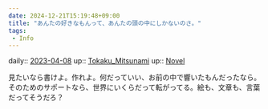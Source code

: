 ```yaml
---
date: 2024-12-21T15:19:48+09:00
title: "あんたの好きなもんって、あんたの頭の中にしかないのさ。"
tags:
 - Info
---
```


daily:: [2023-04-08](/Daily_Note/2023-04-08.md)
up:: [Tokaku_Mitsunami](Bar/Novel/Nacaria/Tokaku_Mitsunami.md)
up:: [Novel](../Bar/Novel/Topics/Novel.md)

見たいなら書けよ。作れよ。何だっていい、お前の中で響いたもんだったなら。
そのためのサポートなら、世界にいくらだって転がってる。絵も、文章も、言葉だってそうだろ？